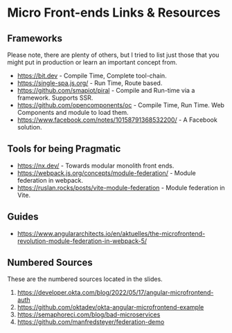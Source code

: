 # Micro Front-ends Links & Resources

## Frameworks
Please note, there are plenty of others, but I tried to list just those that you might put in production or learn an important concept from.
 * https://bit.dev - Compile Time, Complete tool-chain.
 * https://single-spa.js.org/ - Run Time, Route based.
 * https://github.com/smapiot/piral - Compile and Run-time via a framework. Supports SSR.
 * https://github.com/opencomponents/oc - Compile Time, Run Time. Web Components and module to load them.
 * https://www.facebook.com/notes/10158791368532200/ - A Facebook solution.

## Tools for being Pragmatic
 * https://nx.dev/ - Towards modular monolith front ends.
 * https://webpack.js.org/concepts/module-federation/ - Module federation in webpack.
 * https://ruslan.rocks/posts/vite-module-federation - Module federation in Vite.

## Guides
 * https://www.angulararchitects.io/en/aktuelles/the-microfrontend-revolution-module-federation-in-webpack-5/

## Numbered Sources
These are the numbered sources located in the slides.
 1. https://developer.okta.com/blog/2022/05/17/angular-microfrontend-auth
 2. https://github.com/oktadev/okta-angular-microfrontend-example 
 3. https://semaphoreci.com/blog/bad-microservices
 4. https://github.com/manfredsteyer/federation-demo
